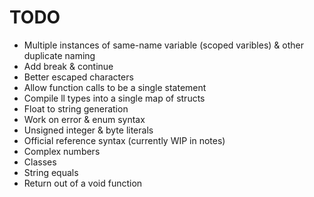 # TODO
- Multiple instances of same-name variable (scoped varibles) & other duplicate naming
- Add break & continue
- Better escaped characters
- Allow function calls to be a single statement
- Compile ll types into a single map of structs
- Float to string generation
- Work on error & enum syntax
- Unsigned integer & byte literals
- Official reference syntax (currently WIP in notes)
- Complex numbers
- Classes
- String equals 
- Return out of a void function